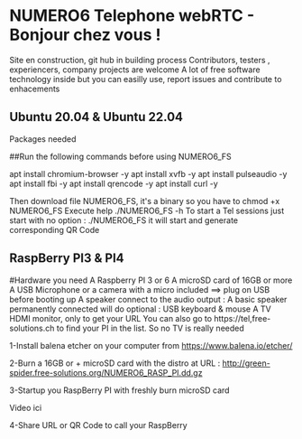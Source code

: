 # NUMERO6 Telephone webRTC - Bonjour chez vous !
 
 Site en construction, git hub in building process
 Contributors, testers , experiencers, company projects are welcome
 A lot of free software technology inside but you can easilly use, report issues and contribute to enhacements
 
 
## Ubuntu 20.04 & Ubuntu 22.04
Packages needed

##Run the following commands before using NUMERO6_FS

apt install chromium-browser -y
apt install xvfb -y
apt install pulseaudio -y
apt install fbi -y
apt install qrencode -y
apt install curl -y

Then download file NUMERO6_FS, it's a binary so you have to chmod +x NUMERO6_FS
Execute help ./NUMERO6_FS -h 
To start a Tel sessions just start with no option : ./NUMERO6_FS it will start and generate corresponding QR Code

## RaspBerry PI3 & PI4

#Hardware you need 
A Raspberry PI 3 or 6
A microSD card of 16GB or more
A USB Microphone or a camera with a micro included ==> plug on USB before booting up
A speaker connect to the audio output : A basic speaker permanently connected will do
optional : 
USB keyboard & mouse
A TV HDMI monitor, only to get your URL You can also go to https://tel,free-solutions.ch to find your PI in the list. So no TV is really needed




1-Install balena etcher on your computer from https://www.balena.io/etcher/

2-Burn a 16GB or + microSD card with the distro at URL : http://green-spider.free-solutions.org/NUMERO6_RASP_PI.dd.gz

3-Startup you RaspBerry PI with freshly burn microSD card


Video ici

4-Share URL or QR Code to call your RaspBerry
